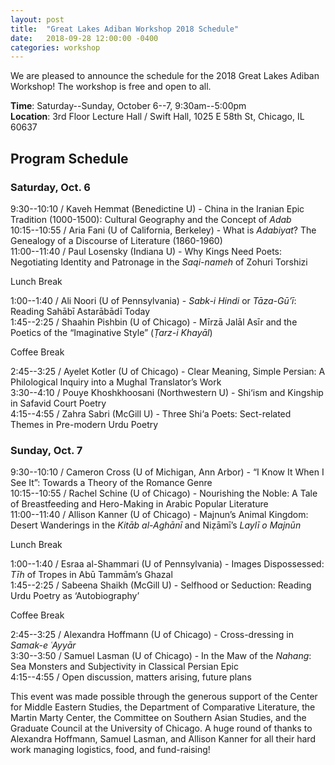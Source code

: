 ```yaml
---
layout: post
title:  "Great Lakes Adiban Workshop 2018 Schedule"
date:   2018-09-28 12:00:00 -0400
categories: workshop
---
```


We are pleased to announce the schedule for the 2018 Great Lakes Adiban Workshop! The workshop is free and open to all. 

**Time**: Saturday--Sunday, October 6--7, 9:30am--5:00pm  
**Location**: 3rd Floor Lecture Hall / Swift Hall, 1025 E 58th St, Chicago, IL 60637

## Program Schedule

### Saturday, Oct. 6

9:30--10:10 / Kaveh Hemmat (Benedictine U) - China in the Iranian Epic Tradition (1000-1500): Cultural Geography and the Concept of *Adab*  
10:15--10:55 / Aria Fani (U of California, Berkeley) - What is *Adabiyat*? The Genealogy of a Discourse of Literature (1860-1960)  
11:00--11:40 / Paul Losensky (Indiana U) - Why Kings Need Poets: Negotiating Identity and Patronage in the *Saqi-nameh* of Zohuri Torshizi  

Lunch Break

1:00--1:40 / Ali Noori (U of Pennsylvania) - *Sabk-i Hindi* or *Tāza-Gū’ī*: Reading Sahābī Astarābādī Today  
1:45--2:25 / Shaahin Pishbin (U of Chicago) - Mīrzā Jalāl Asīr and the Poetics of the “Imaginative Style” (*Ṭarz-i Khayāl*)

Coffee Break

2:45--3:25 / Ayelet Kotler (U of Chicago) - Clear Meaning, Simple Persian: A Philological Inquiry into a Mughal Translator’s Work  
3:30--4:10 / Pouye Khoshkhoosani (Northwestern U) - Shi‘ism and Kingship in Safavid Court Poetry  
4:15--4:55 / Zahra Sabri (McGill U) - Three Shi‘a Poets: Sect-related Themes in Pre-modern Urdu Poetry  

### Sunday, Oct. 7

9:30--10:10 / Cameron Cross (U of Michigan, Ann Arbor) - “I Know It When I See It”: Towards a Theory of the Romance Genre  
10:15--10:55 / Rachel Schine (U of Chicago) - Nourishing the Noble: A Tale of Breastfeeding and Hero-Making in Arabic Popular Literature  
11:00--11:40 / Allison Kanner (U of Chicago) - Majnun’s Animal Kingdom: Desert Wanderings in the *Kitāb al-Aghānī* and Niẓāmī’s *Laylī o Majnūn*  

Lunch Break

1:00--1:40 / Esraa al-Shammari (U of Pennsylvania) - Images Dispossessed: *Tīh* of Tropes in Abū Tammām’s Ghazal  
1:45--2:25 / Sabeena Shaikh (McGill U) - Selfhood or Seduction: Reading Urdu Poetry as ‘Autobiography’  

Coffee Break

2:45--3:25 / Alexandra Hoffmann (U of Chicago) - Cross-dressing in *Samak-e ʿAyyār*  
3:30--3:50 / Samuel Lasman (U of Chicago) - In the Maw of the *Nahang*: Sea Monsters and Subjectivity in Classical Persian Epic  
4:15--4:55 / Open discussion, matters arising, future plans  

This event was made possible through the generous support of the Center for Middle Eastern Studies, the Department of Comparative Literature, the Martin Marty Center, the Committee on Southern Asian Studies, and the Graduate Council at the University of Chicago. A huge round of thanks to Alexandra Hoffmann, Samuel Lasman, and Allison Kanner for all their hard work managing logistics, food, and fund-raising!